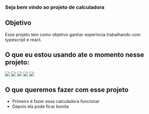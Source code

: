 ### Seja bem vindo ao projeto de calculadora

## Objetivo
<p>
 Esse projeto tem como objetivo ganhar experincia trabalhando com typescript e react.
</p>

## O que eu estou usando ate o momento nesse projeto:

<p>
<a src="https://github.com/Mar-io20/calculadora-ts">
<img src="https://img.shields.io/badge/HTML5-E34F26?style=for-the-badge&logo=html5&logoColor=white"/>
<img src="https://img.shields.io/badge/CSS3-1572B6?style=for-the-badge&logo=css3&logoColor=white"/>
<img src="https://img.shields.io/npm/types/typescript?label=%20&style=for-the-badge"/>
<img src="https://img.shields.io/badge/React-20232A?style=for-the-badge&logo=react&logoColor=61DAFB"/>
<img src="https://img.shields.io/badge/figma-5f27cd?style=for-the-badge&logo=figma&logoColor=white"/>
</a>
</p>

## O que queremos fazer com esse projeto

- Primeiro  é fazer essa calculadora funcionar
- Depois ela pode ficar bonita
